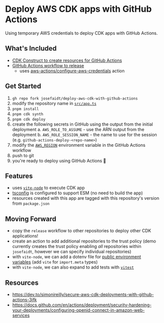 # Deploy AWS CDK apps with GitHub Actions

Using temporary AWS credentials to deploy CDK apps with GitHub Actions.

## What's Included

- [CDK Construct to create resources for GitHub Actions](./src/github-actions.ts)
- [GitHub Actions workflow to release](./.github/workflows/release.yml)
  - uses [aws-actions/configure-aws-credentials](https://github.com/aws-actions/configure-aws-credentials) action

## Get Started

1. `gh repo fork josefaidt/deploy-aws-cdk-with-github-actions`
2. modify the repository name in [`src/app.ts`](./src/app.ts#L27)
3. `pnpm install`
4. `pnpm cdk synth`
5. `pnpm cdk deploy`
6. create the following secrets in GitHub using the output from the initial deployment
   a. `AWS_ROLE_TO_ASSUME` - use the ARN output from the deployment
   b. `AWS_ROLE_SESSION_NAME` - the name to use for the session (e.g. `github-actions-deploy-<repo-name>`)
7. modify the [`AWS_REGION`](./.github/workflows/release.yml#L7) environment variable in the GitHub Actions workflow
8. push to git
9. you're ready to deploy using GitHub Actions 🎉

## Features

- uses [`vite-node`](https://www.npmjs.com/package/vite-node) to execute CDK app
- [tsconfig](./tsconfig.json) is configured to support ESM (no need to build the app)
- resources created with this app are tagged with this repository's version from `package.json`

## Moving Forward

- copy the `release` workflow to other repositories to deploy other CDK applications!
- create an action to add additional repositories to the trust policy (demo currently creates the trust policy enabling _all_ repositories within `josefaidt`, however we can specify individual repositories)
- with `vite-node`, we can add a dotenv file for [public environment variables](https://vitejs.dev/config/#environment-variables) (add `vite` for `import.meta` types)
- with `vite-node`, we can also expand to add tests with [`vitest`](https://vitest.dev/)

## Resources

- https://dev.to/simonireilly/secure-aws-cdk-deployments-with-github-actions-3jfk
- https://docs.github.com/en/actions/deployment/security-hardening-your-deployments/configuring-openid-connect-in-amazon-web-services
